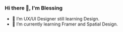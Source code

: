 ### Hi there 👋, I'm Blessing



- 🌱 I’m UX/UI Designer still learning Design.
- 🔭 I’m currently learning Framer and Spatial Design.
<!-- - 👯 I’m looking to collaborate on anything but should use cool technologies or relate to the stacks I do -->
<!-- - 💬 Ask me about on how to cook except on dancing😂 -->
<!-- - 📫 How to reach me: mbamah1999@gmail.com, https://www.linkedin.com/in/bmbabilah/, calls or text +233 202266556 -->
<!-- - ⚡ Fun fact: I can dance🤣 -->
<!-- - 🤔 I’m looking for help with ... -->

<!-- 
![Blessing's GitHub stats](https://github-readme-stats.vercel.app/api?username=mbamah&show_icons=true&theme=radical)

[![Top Langs](https://github-readme-stats.vercel.app/api/top-langs/?username=mbamah&layout=compact)](https://github.com/mbamah/github-readme-stats)

[![GitHub Streak](http://github-readme-streak-stats.herokuapp.com?user=mbamah&theme=dark&background=DD2727)](https://git.io/streak-stats)
 -->
